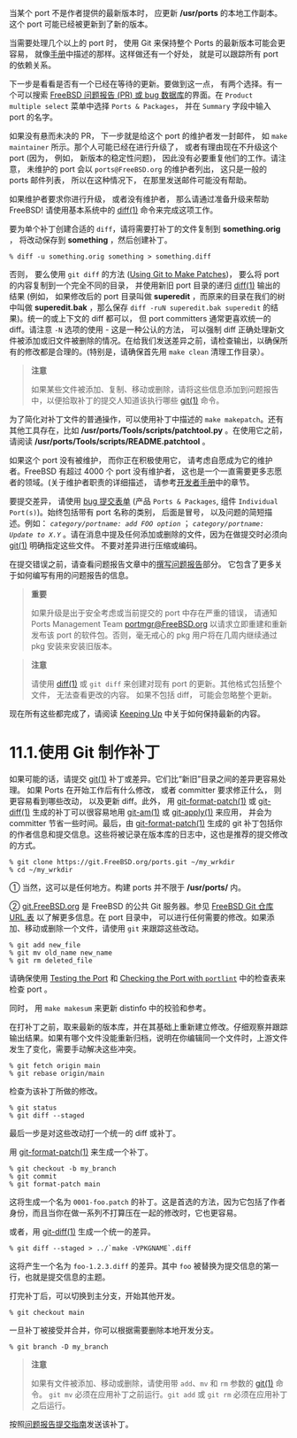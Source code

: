 当某个 port 不是作者提供的最新版本时， 应更新 **/usr/ports** 的本地工作副本。这个 port 可能已经被更新到了新的版本。

当需要处理几个以上的 port 时， 使用 Git 来保持整个 Ports 的最新版本可能会更容易， 就像[手册](https://docs.freebsd.org/en/books/handbook/#ports-using)中描述的那样。这样做还有一个好处， 就是可以跟踪所有 port 的依赖关系。

下一步是看看是否有一个已经在等待的更新。要做到这一点， 有两个选择。有一个可以搜索 [FreeBSD 问题报告 (PR) 或 bug 数据库](https://bugs.freebsd.org/search/)的界面。在 `Product multiple select` 菜单中选择 `Ports & Packages`， 并在 `Summary` 字段中输入 port 的名字。

如果没有悬而未决的 PR， 下一步就是给这个 port 的维护者发一封邮件， 如 `make maintainer` 所示。那个人可能已经在进行升级了， 或者有理由现在不升级这个 port  (因为， 例如， 新版本的稳定性问题)， 因此没有必要重复他们的工作。请注意， 未维护的 port 会以 `ports@FreeBSD.org` 的维护者列出， 这只是一般的 ports 邮件列表， 所以在这种情况下， 在那里发送邮件可能没有帮助。

如果维护者要求你进行升级， 或者没有维护者， 那么请通过准备升级来帮助 FreeBSD!
请使用基本系统中的 [diff(1)](https://www.freebsd.org/cgi/man.cgi?query=diff&sektion=1&format=html) 命令来完成这项工作。

要为单个补丁创建合适的 `diff`，请将需要打补丁的文件复制到 **something.orig** ， 将改动保存到 **something** ，然后创建补丁。

```shell-session
% diff -u something.orig something > something.diff
```

否则， 要么使用 `git diff` 的方法 ([Using Git to Make Patches](https://docs.freebsd.org/en/books/porters-handbook/upgrading/#git-diff))， 要么将 port 的内容复制到一个完全不同的目录， 并使用新旧 port 目录的递归 [diff(1)](https://www.freebsd.org/cgi/man.cgi?query=diff&sektion=1&format=html) 输出的结果 (例如， 如果修改后的 port 目录叫做 **superedit** ，而原来的目录在我们的树中叫做 **superedit.bak** ，那么保存 `diff -ruN superedit.bak superedit` 的结果)。统一的或上下文的 diff 都可以， 但 port committers 通常更喜欢统一的 diff。请注意 `-N` 选项的使用 - 这是一种公认的方法， 可以强制 diff 正确处理新文件被添加或旧文件被删除的情况。在给我们发送差异之前，请检查输出，以确保所有的修改都是合理的。(特别是，请确保首先用 `make clean` 清理工作目录）。

>**注意**
>
>如果某些文件被添加、复制、移动或删除，请将这些信息添加到问题报告中，以便拾取补丁的提交人知道该执行哪些 [git(1)](https://www.freebsd.org/cgi/man.cgi?query=git&sektion=1&format=html) 命令。

为了简化对补丁文件的普通操作，可以使用补丁中描述的 `make makepatch`。还有其他工具存在，比如 **/usr/ports/Tools/scripts/patchtool.py** 。在使用它之前， 请阅读 **/usr/ports/Tools/scripts/README.patchtool** 。

如果这个 port 没有被维护， 而你正在积极使用它， 请考虑自愿成为它的维护者。FreeBSD 有超过 4000 个 port 没有维护者， 这也是一个一直需要更多志愿者的领域。(关于维护者职责的详细描述， 请参考[开发者手册](https://docs.freebsd.org/en/books/developers-handbook/#POLICIES-MAINTAINER)中的章节。

要提交差异， 请使用 [bug 提交表单](https://bugs.freebsd.org/submit/) (产品 `Ports & Packages`, 组件 `Individual Port(s)`)。始终包括带有 port 名称的类别， 后面是冒号， 以及问题的简短描述。例如： *`category/portname: add FOO option`* ； *`category/portname: Update to X.Y`* 。请在消息中提及任何添加或删除的文件，因为在做提交时必须向 [git(1)](https://www.freebsd.org/cgi/man.cgi?query=git&sektion=1&format=html) 明确指定这些文件。
不要对差异进行压缩或编码。

在提交错误之前，请查看问题报告文章中的[撰写问题报告](https://docs.freebsd.org/en/articles/problem-reports/#pr-writing)部分。
它包含了更多关于如何编写有用的问题报告的信息。

>**重要**
>
> 如果升级是出于安全考虑或当前提交的 port 中存在严重的错误， 请通知 Ports Management Team <portmgr@FreeBSD.org> 以请求立即重建和重新发布该 port 的软件包。否则，毫无戒心的 pkg 用户将在几周内继续通过 pkg 安装来安装旧版本。

>**注意**
>
> 请使用 [diff(1)](https://www.freebsd.org/cgi/man.cgi?query=diff&sektion=1&format=html) 或 `git diff` 来创建对现有 port 的更新。其他格式包括整个文件， 无法查看更改的内容。
如果不包括 diff， 可能会忽略整个更新。

现在所有这些都完成了，请阅读 [Keeping Up](https://docs.freebsd.org/en/books/porters-handbook/keeping-up/index.html#keeping-up) 中关于如何保持最新的内容。

# 11.1.使用 Git 制作补丁

如果可能的话，请提交 [git(1)](https://www.freebsd.org/cgi/man.cgi?query=git&sektion=1&format=html) 补丁或差异。它们比“新旧”目录之间的差异更容易处理。 如果 Ports  在开始工作后有什么修改， 或者 committer 要求修正什么， 则更容易看到哪些改动， 以及更新 diff。此外， 用 [git-format-patch(1)](https://www.freebsd.org/cgi/man.cgi?query=git-format-patch&sektion=1&format=html) 或 [git-diff(1)](https://www.freebsd.org/cgi/man.cgi?query=git-diff&sektion=1&format=html) 生成的补丁可以很容易地用 [git-am(1)](https://www.freebsd.org/cgi/man.cgi?query=git-am&sektion=1&format=html) 或 [git-apply(1)](https://www.freebsd.org/cgi/man.cgi?query=git-apply&sektion=1&format=html) 来应用， 并会为 committer 节省一些时间。最后，由 [git-format-patch(1)](https://www.freebsd.org/cgi/man.cgi?query=git-format-patch&sektion=1&format=html) 生成的 git 补丁包括你的作者信息和提交信息。这些将被记录在版本库的日志中，这也是推荐的提交修改的方式。

```shell-session
% git clone https://git.FreeBSD.org/ports.git ~/my_wrkdir
% cd ~/my_wrkdir
```

① 当然，这可以是任何地方。构建 ports 并不限于 **/usr/ports/** 内。

② [git.FreeBSD.org](https://git.freebsd.org/) 是 FreeBSD 的公共 Git 服务器。参见 [FreeBSD Git 仓库 URL 表](https://docs.freebsd.org/en/books/handbook/mirrors#git-url-table) 以了解更多信息。在 port 目录中， 可以进行任何需要的修改。如果添加、移动或删除一个文件，请使用 `git` 来跟踪这些改动。

```shell-session
% git add new_file
% git mv old_name new_name
% git rm deleted_file
```

请确保使用 [Testing the Port](https://docs.freebsd.org/en/books/porters-handbook/quick-porting/index.html#porting-testing) 和 [Checking the Port with `portlint`](https://docs.freebsd.org/en/books/porters-handbook/quick-porting/index.html#porting-portlint) 中的检查表来检查 port 。

同时， 用 `make makesum` 来更新 distinfo 中的校验和参考。

在打补丁之前，取来最新的版本库，并在其基础上重新建立修改。仔细观察并跟踪输出结果。如果有哪个文件没能重新归档，说明在你编辑同一个文件时，上游文件发生了变化，需要手动解决这些冲突。

```shell-session
% git fetch origin main
% git rebase origin/main
```

检查为该补丁所做的修改。

```shell-session
% git status
% git diff --staged
```

最后一步是对这些改动打一个统一的 diff 或补丁。

用 [git-format-patch(1)](https://www.freebsd.org/cgi/man.cgi?query=git-format-patch&sektion=1&format=html) 来生成一个补丁。

```shell-session
% git checkout -b my_branch
% git commit
% git format-patch main
```

这将生成一个名为 `0001-foo.patch` 的补丁。这是首选的方法，因为它包括了作者身份，而且当你在做一系列不打算压在一起的修改时，它也更容易。

或者，用 [git-diff(1)](https://www.freebsd.org/cgi/man.cgi?query=git-format-patch&sektion=1&format=html) 生成一个统一的差异。

```shell-session
% git diff --staged > ../`make -VPKGNAME`.diff
```

这将产生一个名为 `foo-1.2.3.diff` 的差异。其中 `foo` 被替换为提交信息的第一行，也就是提交信息的主题。

打完补丁后，可以切换到主分支，开始其他开发。

```shell-session
% git checkout main
```

一旦补丁被接受并合并，你可以根据需要删除本地开发分支。

```shell-session
% git branch -D my_branch
```

>**注意**
>
>如果有文件被添加、移动或删除，请使用带 `add`、`mv` 和 `rm` 参数的 [git(1)](https://www.freebsd.org/cgi/man.cgi?query=git&sektion=1&format=html) 命令。
`git mv` 必须在应用补丁之前运行。`git add` 或 `git rm` 必须在应用补丁之后运行。

按照[问题报告提交指南](https://docs.freebsd.org/en/articles/problem-reports/#pr-writing)发送该补丁。

